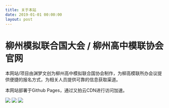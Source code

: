 ```yaml
---
title: 关于本站
date: 2019-01-01 00:00:00
layout: post
---
```


# 柳州模拟联合国大会 / 柳州高中模联协会 官网

本网站/项目由渊梦文创为柳州高中模拟联合国协会制作，为柳高模联所办会议提供便捷的报名方式，为相关人员提供可靠的信息获取渠道。

本网站部署于Github Pages，通过又拍云CDN进行访问加速。

![](https://img.shields.io/travis/aiokr/lzmun-index.svg?style=flat-square)
![](https://img.shields.io/badge/hexo-3.8.0-blue.svg?style=flat-square)
![](https://img.shields.io/badge/developer-aiokr-2EA9DF.svg?style=flat-square)